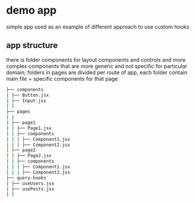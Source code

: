 # demo app

simple app used as an example of different approach to use custom hooks

## app structure

there is folder components for layout components and controls and more complex components that are more generic and not specific for particular domain;
folders in pages are divided per route of app, each folder contain main file + specific components for that page

```bash
├── components
| ├── Button.jsx
| ├── Input.jsx
| |
├── pages
| |
| ├── page1
| | ├── Page1.jsx
| | ├── components
| | | ├── Component1.jsx
| | | ├── Component2.jsx
| ├── page2
| | ├── Page2.jsx
| | ├── components
| | | ├── Component1.jsx
| | | ├── Component2.jsx
├── query-hooks
| ├── useUsers.jsx
| ├── usePosts.jsx
| |
```

